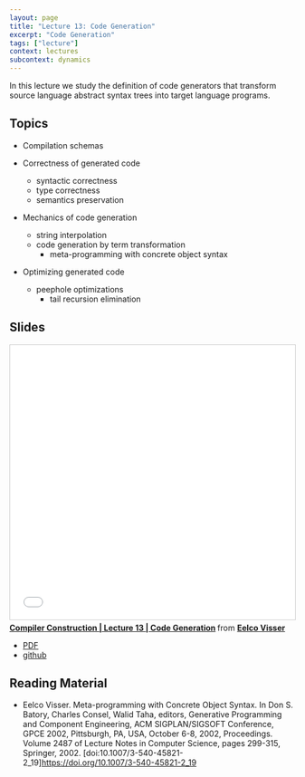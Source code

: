 ```yaml
---
layout: page
title: "Lecture 13: Code Generation"
excerpt: "Code Generation"
tags: ["lecture"]
context: lectures
subcontext: dynamics
---
```


In this lecture we study the definition of code generators that transform source language abstract syntax trees into target language programs.

## Topics

- Compilation schemas

- Correctness of generated code
	- syntactic correctness
	- type correctness
	- semantics preservation

- Mechanics of code generation
  - string interpolation
  - code generation by term transformation
	- meta-programming with concrete object syntax

- Optimizing generated code
  - peephole optimizations
	- tail recursion elimination

## Slides

<iframe src="//www.slideshare.net/slideshow/embed_code/key/mPsydG5g2Z7xkR" width="595" height="485" frameborder="0" marginwidth="0" marginheight="0" scrolling="no" style="border:1px solid #CCC; border-width:1px; margin-bottom:5px; max-width: 100%;" allowfullscreen> </iframe> <div style="margin-bottom:5px"> <strong> <a href="//www.slideshare.net/eelcovisser/compiler-construction-lecture-13-code-generation" title="Compiler Construction | Lecture 13 | Code Generation" target="_blank">Compiler Construction | Lecture 13 | Code Generation</a> </strong> from <strong><a href="https://www.slideshare.net/eelcovisser" target="_blank">Eelco Visser</a></strong> </div>

- [PDF](https://github.com/TUDelft-CS4200-2018/lectures/raw/master/13-code-generation/CS4200-2018-13-code-generation.pdf)
- [github](https://github.com/TUDelft-CS4200-2018/lectures/tree/master/13-code-generation)

## Reading Material

- Eelco Visser. Meta-programming with Concrete Object Syntax. In Don S. Batory, Charles Consel, Walid Taha, editors, Generative Programming and Component Engineering, ACM SIGPLAN/SIGSOFT Conference, GPCE 2002, Pittsburgh, PA, USA, October 6-8, 2002, Proceedings. Volume 2487 of Lecture Notes in Computer Science, pages 299-315, Springer, 2002. [doi:10.1007/3-540-45821-2_19]<https://doi.org/10.1007/3-540-45821-2_19>
